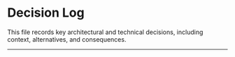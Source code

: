# Decision Log

This file records key architectural and technical decisions, including context, alternatives, and consequences.

---